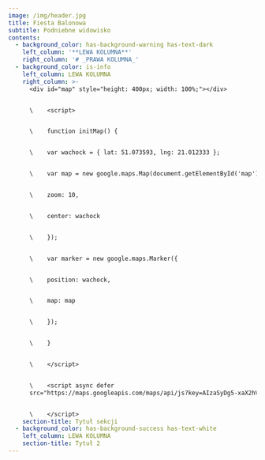 ```yaml
---
image: /img/header.jpg
title: Fiesta Balonowa
subtitle: Podniebne widowisko
contents:
  - background_color: has-background-warning has-text-dark
    left_column: '**LEWA KOLUMNA**'
    right_column: '# _PRAWA KOLUMNA_'
  - background_color: is-info
    left_column: LEWA KOLUMNA
    right_column: >-
      <div id="map" style="height: 400px; width: 100%;"></div>


      \    <script>


      \    function initMap() {


      \    var wachock = { lat: 51.073593, lng: 21.012333 };


      \    var map = new google.maps.Map(document.getElementById('map'), {


      \    zoom: 10,


      \    center: wachock


      \    });


      \    var marker = new google.maps.Marker({


      \    position: wachock,


      \    map: map


      \    });


      \    }


      \    </script>


      \    <script async defer
      src="https://maps.googleapis.com/maps/api/js?key=AIzaSyDg5-xaX2hVK_qPu2OIxwgzNZBt4tTpVk4&callback=initMap">


      \    </script>
    section-title: Tytuł sekcji
  - background_color: has-background-success has-text-white
    left_column: LEWA KOLUMNA
    section-title: Tytuł 2
---
```


